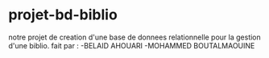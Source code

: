 # projet-bd-biblio
notre projet de creation d'une base de donnees relationnelle pour la gestion d'une biblio.
fait par :
-BELAID AHOUARI
-MOHAMMED BOUTALMAOUINE
